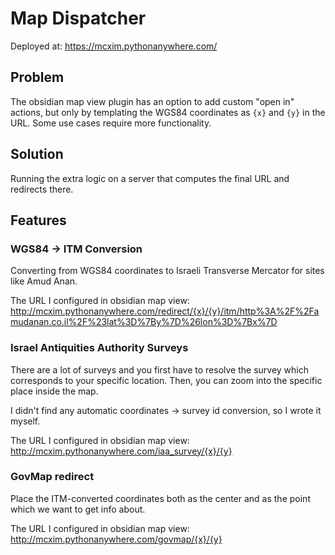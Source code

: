 # Map Dispatcher

Deployed at: https://mcxim.pythonanywhere.com/

## Problem

The obsidian map view plugin has an option to add custom "open in" actions, but only by templating the WGS84 coordinates as `{x}` and `{y}` in the URL. Some use cases require more functionality.

## Solution

Running the extra logic on a server that computes the final URL and redirects there.

## Features

### WGS84 -> ITM Conversion

Converting from WGS84 coordinates to Israeli Transverse Mercator for sites like Amud Anan.

The URL I configured in obsidian map view: http://mcxim.pythonanywhere.com/redirect/{x}/{y}/itm/http%3A%2F%2Famudanan.co.il%2F%23lat%3D%7By%7D%26lon%3D%7Bx%7D

### Israel Antiquities Authority Surveys

There are a lot of surveys and you first have to resolve the survey which corresponds to your specific location. Then, you can zoom into the specific place inside the map.

I didn't find any automatic coordinates -> survey id conversion, so I wrote it myself.

The URL I configured in obsidian map view: http://mcxim.pythonanywhere.com/iaa_survey/{x}/{y}

### GovMap redirect

Place the ITM-converted coordinates both as the center and as the point which we want to get info about.

The URL I configured in obsidian map view: http://mcxim.pythonanywhere.com/govmap/{x}/{y}